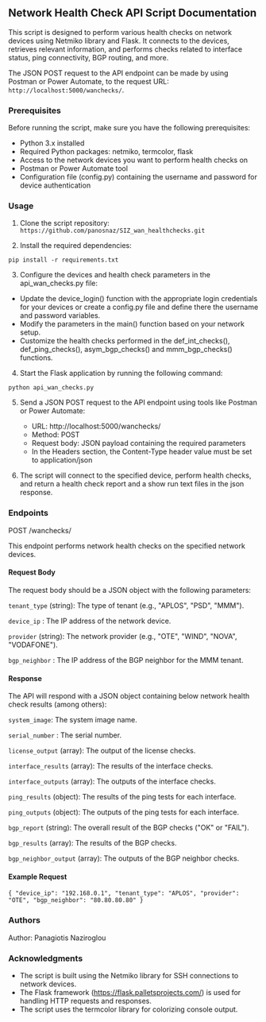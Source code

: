 ## **Network Health Check API Script Documentation** 

This script is designed to perform various health checks on network devices using Netmiko library and Flask. 
It connects to the devices, retrieves relevant information, and performs checks related to interface status, ping connectivity, BGP routing, and more.

The JSON POST request to the API endpoint can be made by using Postman or Power Automate, to the request URL: `http://localhost:5000/wanchecks/`. 


### **Prerequisites** 

Before running the script, make sure you have the following prerequisites:

- Python 3.x installed
- Required Python packages: netmiko, termcolor, flask
- Access to the network devices you want to perform health checks on
- Postman or Power Automate tool
- Configuration file (config.py) containing the username and password for device authentication

### **Usage** 

1. Clone the script repository:
`https://github.com/panosnaz/SIZ_wan_healthchecks.git`

2. Install the required dependencies:

`pip install -r requirements.txt`

3. Configure the devices and health check parameters in the api_wan_checks.py file:

- Update the device_login() function with the appropriate login credentials for your devices or create a config.py file and define there the username and password variables.
- Modify the parameters in the main() function based on your network setup.
- Customize the health checks performed in the def_int_checks(), def_ping_checks(), asym_bgp_checks() and mmm_bgp_checks() functions.

4. Start the Flask application by running the following command:

`python api_wan_checks.py`

5. Send a JSON POST request to the API endpoint using tools like Postman or Power Automate:

	- URL: http://localhost:5000/wanchecks/
	- Method: POST
	- Request body: JSON payload containing the required parameters
	- In the Headers section, the Content-Type header value must be set to application/json 

6. The script will connect to the specified device, perform health checks, and return a health check report and a show run text files in the json response.

	
### **Endpoints**

POST /wanchecks/

This endpoint performs network health checks on the specified network devices.

#### **Request Body**

The request body should be a JSON object with the following parameters:

`tenant_type` (string): The type of tenant (e.g., "APLOS", "PSD", "MMM").

`device_ip` : The IP address of the network device.

`provider` (string): The network provider (e.g., "OTE", "WIND", "NOVA", "VODAFONE").

`bgp_neighbor` : The IP address of the BGP neighbor for the MMM tenant.


#### **Response**

The API will respond with a JSON object containing below network health check results (among others):

`system_image`: The system image name.

`serial_number` : The serial number.

`license_output` (array): The output of the license checks.

`interface_results` (array): The results of the interface checks.

`interface_outputs` (array): The outputs of the interface checks.

`ping_results` (object): The results of the ping tests for each interface.

`ping_outputs` (object): The outputs of the ping tests for each interface.

`bgp_report` (string): The overall result of the BGP checks ("OK" or "FAIL").

`bgp_results` (array): The results of the BGP checks.

`bgp_neighbor_output` (array): The outputs of the BGP neighbor checks.


#### **Example Request** 

`
{
  "device_ip": "192.168.0.1",
  "tenant_type": "APLOS",
  "provider": "OTE",
  "bgp_neighbor": "80.80.80.80"
}
`


### **Authors** 

Author: Panagiotis Naziroglou

### **Acknowledgments** 

- The script is built using the Netmiko library for SSH connections to network devices.
- The Flask framework (https://flask.palletsprojects.com/) is used for handling HTTP requests and responses.
- The script uses the termcolor library for colorizing console output.